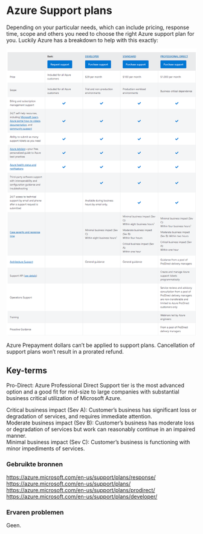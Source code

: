 # Azure Support plans

Depending on your particular needs, which can include pricing, response time, scope and others you need to choose the right Azure support plan for you. Luckily Azure has a breakdown to help with this exactly:

![Azure Support Plan](../00_includes/AZ-27.0.png)  

Azure Prepayment dollars can’t be applied to support plans. Cancellation of support plans won’t result in a prorated refund.


## Key-terms
Pro-Direct: Azure Professional Direct Support tier is the most advanced option and a good fit for mid-size to large companies with substantial business critical utilization of Microsoft Azure.  
  
Critical business impact (Sev A): Customer’s business has significant loss or degradation of services, and requires immediate attention.  
Moderate business impact (Sev B): Customer’s business has moderate loss or degradation of services but work can reasonably continue in an impaired manner.  
Minimal business impact (Sev C): Customer’s business is functioning with minor impediments of services.  

### Gebruikte bronnen
https://azure.microsoft.com/en-us/support/plans/response/  
https://azure.microsoft.com/en-us/support/plans/  
https://azure.microsoft.com/en-us/support/plans/prodirect/  
https://azure.microsoft.com/en-us/support/plans/developer/  



### Ervaren problemen
Geen.
